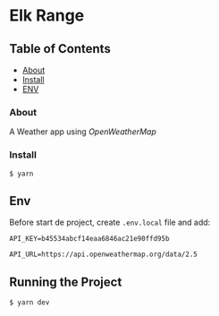 # Elk Range

## Table of Contents

- [About](#About)
- [Install](#Install)
- [ENV](#Envl)

### About

A Weather app using *OpenWeatherMap*

### Install

```shell
$ yarn
```

## Env

Before start de project, create `.env.local` file and add:

```
API_KEY=b45534abcf14eaa6846ac21e90ffd95b

API_URL=https://api.openweathermap.org/data/2.5
```

## Running the Project

```shell
$ yarn dev
```